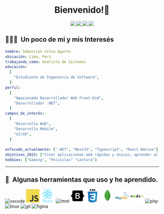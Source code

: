 <h1 align="center">
  Bienvenido!💬
</h1>

<p align="center">
<a href="https://silvasebastian.com">
  <img height="50" src="https://user-images.githubusercontent.com/46517096/166972883-f5f1d88c-0246-4374-88ac-ded0f2cf0699.png"/>
</a>
<a href="https://linkedin.com/in/mpgsebastian">
  <img height="50" src="https://user-images.githubusercontent.com/46517096/166973395-19676cd8-f8ec-4abf-83ff-da8243505b82.png"/>
</a>
<a href="mailto:mpg.sebastian@gmail.com">
  <img height="50" src="https://cdn3.iconfinder.com/data/icons/colorful-guache-social-media-logos-1/159/social-media_gmail-256.png"/>
</a>
<a href="https://twitter.com/ohheybash">
  <img height="50" src="https://user-images.githubusercontent.com/46517096/166974271-91dfa250-d70b-4cb9-8707-f1bda1b708c3.png"/>
</a>
</p>

<h2> 👨🏻‍💻 &nbsp;Un poco de mi y mis Interesés</h2>

```yaml
nombre: Sebastian Silva Agurto
ubicación: Lima, Perú
trabajando_como: Analista de Sistemas
educación:
  [
    "Estudiante de Ingeniería de Software",
  ]
perfil: 
  [
    "Apasionado Desarrollador Web Front-End",
    "Desarrollador .NET",
  ]
campos_de_interés:
  [
    "Desarrollo Web",
    "Desarrollo Mobile",
    "UI/UX",
  ]

enfocado_actualmente: [".NET", "NextJS", "Typescript", "React Native"]
objetivos_2023: ["Crear aplicaciones web rápidas y únicas, aprender al menos 2 nuevas tecnologías."]
hobbies: ["Gaming", "Peliculas" "Lectura"]
```
  
---  
  
<h2> 🚀 &nbsp;Algunas herramientas que uso y he aprendido.</h2>
<p align="left">
<img src="https://cdn.jsdelivr.net/gh/devicons/devicon/icons/vscode/vscode-original.svg" alt="vscode" width="45" height="45"/>
<img src="https://raw.githubusercontent.com/devicons/devicon/master/icons/javascript/javascript-original.svg" alt="javascript" width="45" height="45" />
<img src="https://raw.githubusercontent.com/devicons/devicon/master/icons/react/react-original-wordmark.svg" alt="react" width="45" height="45" />
<img src="https://cdn.jsdelivr.net/gh/devicons/devicon/icons/html5/html5-original.svg" alt="html" width="45" height="45"/>
<img src="https://raw.githubusercontent.com/devicons/devicon/master/icons/bootstrap/bootstrap-plain.svg" alt="bootstrap" width="45" height="45" />
<img src="https://raw.githubusercontent.com/devicons/devicon/master/icons/css3/css3-original-wordmark.svg" alt="css3" width="45" height="45" />
<img src="https://raw.githubusercontent.com/devicons/devicon/master/icons/mongodb/mongodb-original.svg" alt="mongodb" width="45" height="45" />
<img src="https://raw.githubusercontent.com/devicons/devicon/master/icons/mysql/mysql-original-wordmark.svg" alt="mysql" width="45" height="45" />
<img src="https://raw.githubusercontent.com/devicons/devicon/master/icons/nodejs/nodejs-original-wordmark.svg" alt="nodejs" width="45" height="45" />
<img src="https://cdn.jsdelivr.net/gh/devicons/devicon/icons/php/php-original.svg" alt="php" width="45" height="45"/>
<img src="https://cdn.jsdelivr.net/gh/devicons/devicon/icons/linux/linux-original.svg" alt="linux" width="45" height="45"/>       
<img src="https://cdn.jsdelivr.net/gh/devicons/devicon/icons/git/git-original.svg" alt="git" width="45" height="45"/>
<img src="https://cdn.jsdelivr.net/gh/devicons/devicon/icons/figma/figma-original.svg" alt="figma" width="45" height="45"/>   
</p>

